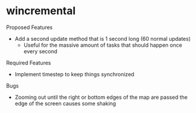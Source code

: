 # wincremental

Proposed Features
- Add a second update method that is 1 second long (60 normal updates)
  - Useful for the massive amount of tasks that should happen once every second

Required Features
- Implement timestep to keep things synchronized

Bugs
- Zooming out until the right or bottom edges of the map are passed the edge of the screen causes some shaking